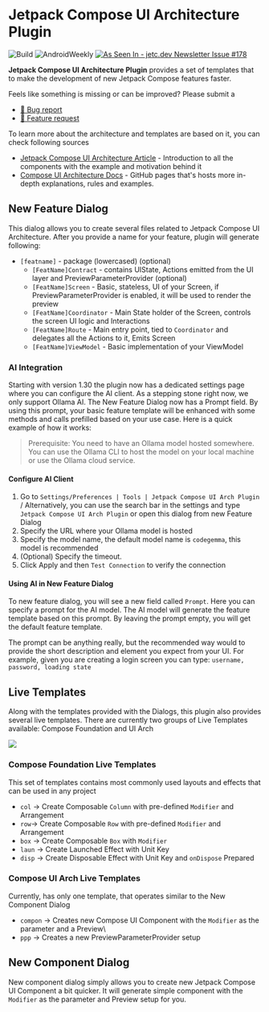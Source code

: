 # Jetpack Compose UI Architecture Plugin

![Build](https://github.com/levinzonr/jetpack-compose-ui-arch-plugin/workflows/Build/badge.svg)
![AndroidWeekly](https://androidweekly.net/issues/issue-583/badge)
<a href="https://jetc.dev/issues/178.html"><img src="https://img.shields.io/badge/As_Seen_In-jetc.dev_Newsletter_Issue_%23178-blue?logo=Jetpack+Compose&amp;logoColor=white" alt="As Seen In - jetc.dev Newsletter Issue #178"></a>
<!-- Plugin description -->

**Jetpack Compose UI Architecture Plugin** provides a set of templates that to make the development of new Jetpack Compose features faster.

Feels like something is missing or can be improved? Please submit a
- [🔧 Bug report](https://github.com/levinzonr/jetpack-compose-ui-arch-plugin/issues/new?assignees=levinzonr&labels=bug&projects=&template=bug_report.md&title=)
- [🙋 Feature request](https://github.com/levinzonr/jetpack-compose-ui-arch-plugin/issues/new?assignees=levinzonr&labels=enhancement&projects=&template=feature_request.md&title=)

To learn more about the architecture and templates are based on it,  you can check following sources
- [Jetpack Compose UI Architecture Article](https://engineering.monstar-lab.com/en/post/2023/07/14/Jetpack-Compose-UI-Architecture/) - Introduction to all the components with the example and motivation behind it
- [Compose UI Architecture Docs](https://levinzonr.github.io/compose-ui-arch-docs/) - GitHub pages that's hosts more in-depth explanations, rules and examples.

## New Feature Dialog
This dialog allows you to create several files related to Jetpack Compose UI Architecture. After you provide a name for your feature, plugin will generate following:
- `[featname]` - package (lowercased) (optional)
  - `[FeatName]Contract` - contains UIState, Actions emitted from the UI layer and PreviewParameterProvider (optional)
  - `[FeatName]Screen` - Basic, stateless, UI of your Screen, if PreviewParameterProvider is enabled, it will be used to render the preview
  - `[FeatName]Coordinator` - Main State holder of the Screen, controls the screen UI logic and Interactions
  - `[FeatName]Route` - Main entry point, tied to `Coordinator` and delegates all the Actions to it, Emits Screen
  - `[FeatName]ViewModel` - Basic implementation of your ViewModel



### AI Integration
Starting with version 1.30 the plugin now has a dedicated settings page where you can configure the AI client. As a stepping stone right now, we only support Ollama AI. The New Feature Dialog now has a Prompt field. By using this prompt, your basic feature template will be enhanced with some methods and calls prefilled based on your use case.
Here is a quick example of how it works:

> Prerequisite: You need to have an Ollama model hosted somewhere. You can use the Ollama CLI to host the model on your local machine or use the Ollama cloud service.

#### Configure AI Client
1. Go to `Settings/Preferences | Tools | Jetpack Compose UI Arch Plugin` / Alternatively, you can use the search bar in the settings and type `Jetpack Compose UI Arch Plugin` or open this dialog from new Feature Dialog
2. Specify the URL where your Ollama model is hosted
3. Specify the model name, the default model name is `codegemma`, this model is recommended
4. (Optional) Specify the timeout. 
5. Click Apply and then `Test Connection` to verify the connection

#### Using AI in New Feature Dialog
To new feature dialog, you will see a new field called `Prompt`. Here you can specify a prompt for the AI model. The AI model will generate the feature template based on this prompt.
By leaving the prompt empty, you will get the default feature template.

The prompt can be anything really, but the recommended way would to provide the short description and element you expect from your UI.
For example, given you are creating a login screen you can type: `username, password, loading state`

## Live Templates
Along with the templates provided with the Dialogs, this plugin also provides several live templates. There are currently two groups of Live Templates available: Compose Foundation and UI Arch

![](/assets/demo.gif)

### Compose Foundation Live Templates
This set of templates contains most commonly used layouts and effects that can be used in any project
- `col` -> Create Composable `Column` with pre-defined `Modifier` and Arrangement
- `row`-> Create Composable `Row` with pre-defined `Modifier` and Arrangement
- `box` -> Create Composable `Box` with `Modifier`
- `laun` -> Create Launched Effect with Unit Key
- `disp` -> Create Disposable Effect with Unit Key and `onDispose` Prepared

### Compose UI Arch Live Templates
Currently, has only one template, that operates similar to the New Component Dialog
- `compon` -> Creates new Compose UI Component  with the `Modifier` as the parameter and a Preview\
- `ppp` -> Creates a new PreviewParameterProvider setup


## New Component Dialog
New component dialog simply allows you to create new Jetpack Compose UI Component a bit quicker. It will generate simple component with the `Modifier` as the parameter and Preview setup for you.
<!-- Plugin description end -->
